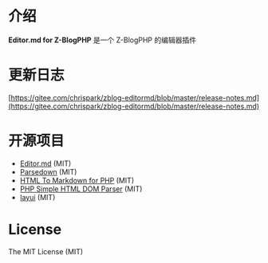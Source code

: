 # 介绍
**Editor.md for Z-BlogPHP** 是一个 Z-BlogPHP 的编辑器插件

# 更新日志 #
[https://gitee.com/chrispark/zblog-editormd/blob/master/release-notes.md](https://gitee.com/chrispark/zblog-editormd/blob/master/release-notes.md)

# 开源项目
- [Editor.md](https://github.com/pandao/editor.md "Editor.md") (MIT)
- [Parsedown](https://github.com/erusev/parsedown "Parsedown") (MIT)
- [HTML To Markdown for PHP](https://github.com/thephpleague/html-to-markdown "HTML To Markdown for PHP") (MIT)
- [PHP Simple HTML DOM Parser](http://simplehtmldom.sourceforge.net "PHP Simple HTML DOM Parser") (MIT)
- [layui](https://github.com/sentsin/layui/ "layui") (MIT)
  
# License
The MIT License (MIT)
